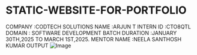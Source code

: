 # STATIC-WEBSITE-FOR-PORTFOLIO
COMPANY :CODTECH SOLUTIONS 
NAME :ARJUN T 
INTERN ID :CTO8QTL
DOMAIN : SOFTWARE DEVELOPMENT 
BATCH DURATION :JANUARY 30TH,2025 TO MARCH 1ST,2025.
MENTOR NAME :NEELA SANTHOSH KUMAR 
OUTPUT 
![Image](https://github.com/user-attachments/assets/5d0cf7a5-dd70-4814-bfe6-36b98f21d60f)
